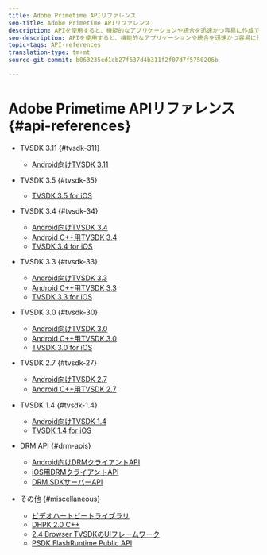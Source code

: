```yaml
---
title: Adobe Primetime APIリファレンス
seo-title: Adobe Primetime APIリファレンス
description: APIを使用すると、機能的なアプリケーションや統合を迅速かつ容易に作成できます。
seo-description: APIを使用すると、機能的なアプリケーションや統合を迅速かつ容易に作成できます。
topic-tags: API-references
translation-type: tm+mt
source-git-commit: b063235ed1eb27f537d4b311f2f07d7f5750206b

---
```



# Adobe Primetime APIリファレンス {#api-references}

+ TVSDK 3.11 {#tvsdk-311}
   + [Android向けTVSDK 3.11](https://help.adobe.com/en_US/primetime/api/psdk/javadoc3.11/index.html)

+ TVSDK 3.5 {#tvsdk-35}
   + [TVSDK 3.5 for iOS](https://help.adobe.com/en_US/primetime/api/psdk/appledoc_v35/index.html)

+ TVSDK 3.4 {#tvsdk-34}
   + [Android向けTVSDK 3.4](https://help.adobe.com/en_US/primetime/api/psdk/javadoc3.4/index.html)
   + [Android C++用TVSDK 3.4](https://help.adobe.com/en_US/primetime/api/psdk/cpp_3.4/namespaces.html)
   + [TVSDK 3.4 for iOS](https://help.adobe.com/en_US/primetime/api/psdk/appledoc_v34/index.html)

+ TVSDK 3.3 {#tvsdk-33}
   + [Android向けTVSDK 3.3](https://help.adobe.com/en_US/primetime/api/psdk/javadoc3.3/index.html)
   + [Android C++用TVSDK 3.3](https://help.adobe.com/en_US/primetime/api/psdk/cpp_3.3/namespaces.html)
   + [TVSDK 3.3 for iOS](https://help.adobe.com/en_US/primetime/api/psdk/appledoc_v33/index.html)

+ TVSDK 3.0 {#tvsdk-30}
   + [Android向けTVSDK 3.0](https://help.adobe.com/en_US/primetime/api/psdk/javadoc3.0/index.html)
   + [Android C++用TVSDK 3.0](https://help.adobe.com/en_US/primetime/api/psdk/cpp_3.0/namespaces.html)
   + [TVSDK 3.0 for iOS](https://help.adobe.com/en_US/primetime/api/psdk/appledoc_3/index.html)

+ TVSDK 2.7 {#tvsdk-27}
   + [Android向けTVSDK 2.7](https://help.adobe.com/en_US/primetime/api/psdk/javadoc_2.7/index.html)
   + [Android C++用TVSDK 2.7](https://help.adobe.com/en_US/primetime/api/psdk/cpp/namespaces.html)

+ TVSDK 1.4 {#tvsdk-1.4}
   + [Android向けTVSDK 1.4](https://help.adobe.com/en_US/primetime/api/psdk/javadoc/index.html)
   + [TVSDK 1.4 for iOS](https://help.adobe.com/en_US/primetime/api/psdk/appledoc/index.html)

+ DRM API {#drm-apis}
   + [Android向けDRMクライアントAPI](https://help.adobe.com/en_US/primetime/api/drm-apis/client/android/index.html)
   + [iOS用DRMクライアントAPI](https://help.adobe.com/en_US/primetime/api/drm-apis/client/ios/index.html)
   + [DRM SDKサーバーAPI](https://help.adobe.com/en_US/primetime/api/drm-apis/server/javadocs-flashaccess-pro/)

+ その他 {#miscellaneous}
   + [ビデオハートビートライブラリ](https://help.adobe.com/en_US/primetime/api/psdk/vhl_tvsdk_ios/index.html)
   + [DHPK 2.0 C++](https://help.adobe.com/en_US/primetime/api/psdk/psdk_doxygen/index.html)
   + [2.4 Browser TVSDKのUIフレームワーク](https://help.adobe.com/en_US/primetime/api/psdk/btvsdk-ui-framework/index.html)
   + [PSDK FlashRuntime Public API](https://help.adobe.com/en_US/primetime/api/psdk/asdoc-dhls/)
